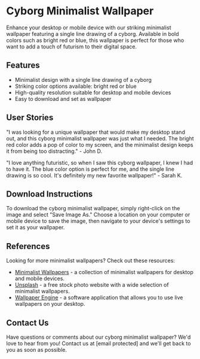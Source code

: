 <!--
Write me content for website with wallpaper which alt text is:

"A minimalist wallpaper with a single line drawing of a cyborg, in a striking color such as bright red or blue."

The name/title of the page should not be 1:1 copy of the alt text but rather a real content of the website which is using this wallpaper.

- Use markdown format 
- Start with the heading
- The content should look like a real website 
- Include real sections like references, contact, user stories, etc. use things relevant to the page purpose.
- Feel free to use structure like headings, bullets, numbering, blockquotes, paragraphs, horizontal lines, etc.
- You can use formatting like bold or _italic_
- You can include UTF-8 emojis
- Links should be only #hash anchors (and you can refer to the document itself)
- Do not include images
-->

<!--font:Montserrat-->

# Cyborg Minimalist Wallpaper

Enhance your desktop or mobile device with our striking minimalist wallpaper featuring a single line drawing of a cyborg. Available in bold colors such as bright red or blue, this wallpaper is perfect for those who want to add a touch of futurism to their digital space.

## Features

- Minimalist design with a single line drawing of a cyborg
- Striking color options available: bright red or blue
- High-quality resolution suitable for desktop and mobile devices
- Easy to download and set as wallpaper

## User Stories

"I was looking for a unique wallpaper that would make my desktop stand out, and this cyborg minimalist wallpaper was just what I needed. The bright red color adds a pop of color to my screen, and the minimalist design keeps it from being too distracting." - John D.

"I love anything futuristic, so when I saw this cyborg wallpaper, I knew I had to have it. The blue color option is perfect for me, and the single line drawing is so cool. It's definitely my new favorite wallpaper!" - Sarah K.

## Download Instructions

To download the cyborg minimalist wallpaper, simply right-click on the image and select "Save Image As." Choose a location on your computer or mobile device to save the image, then navigate to your device's settings to set it as your wallpaper.

## References

Looking for more minimalist wallpapers? Check out these resources:

- [Minimalist Wallpapers](#) - a collection of minimalist wallpapers for desktop and mobile devices.
- [Unsplash](#) - a free stock photo website with a wide selection of minimalist wallpapers.
- [Wallpaper Engine](#) - a software application that allows you to use live wallpapers on your desktop.

## Contact Us

Have questions or comments about our cyborg minimalist wallpaper? We'd love to hear from you! Contact us at [email protected] and we'll get back to you as soon as possible.
